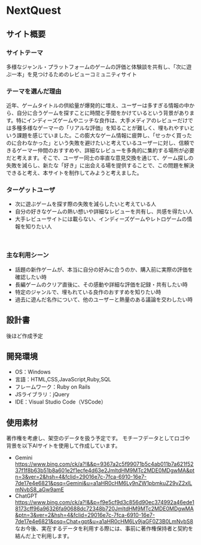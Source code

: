 # NextQuest

## サイト概要
### サイトテーマ
多様なジャンル・プラットフォームのゲームの評価と体験談を共有し、「次に遊ぶ一本」を見つけるためのレビューコミュニティサイト
​
### テーマを選んだ理由
近年、ゲームタイトルの供給量が爆発的に増え、ユーザーは多すぎる情報の中から、自分に合うゲームを探すことに時間と手間をかけているという背景があります。特にインディーズゲームやニッチな良作は、大手メディアのレビューだけでは多種多様なゲーマーの「リアルな評価」を知ることが難しく、埋もれやすいという課題を感じていました。この膨大なゲーム情報に疲弊し、「せっかく買ったのに合わなかった」という失敗を避けたいと考えているユーザーに対し、信頼できるゲーマー仲間のおすすめや、詳細なレビューを多角的に集約する場所が必要だと考えます。そこで、ユーザー同士の率直な意見交換を通じて、ゲーム探しの失敗を減らし、新たな「好き」に出会える場を提供することで、この問題を解決できると考え、本サイトを制作してみようと考えました。
​
### ターゲットユーザ
- 次に遊ぶゲームを探す際の失敗を減らしたいと考えている人
- 自分の好きなゲームの熱い想いや詳細なレビューを共有し、共感を得たい人
- 大手レビューサイトには載らない、インディーズゲームやレトロゲームの情報を知りたい人

​
### 主な利用シーン
- 話題の新作ゲームが、本当に自分の好みに合うのか、購入前に実際の評価を確認したい時
- 長編ゲームのクリア直後に、その感動や詳細な評価を記録・共有したい時
- 特定のジャンルで、埋もれている良作のおすすめを知りたい時
- 過去に遊んだ名作について、他のユーザーと熱量のある議論を交わしたい時
​
## 設計書
後ほど作成予定
​
## 開発環境
- OS：Windows
- 言語：HTML,CSS,JavaScript,Ruby,SQL
- フレームワーク：Ruby on Rails
- JSライブラリ：jQuery
- IDE：Visual Studio Code（VSCode）
​
## 使用素材
著作権を考慮し、架空のデータを扱う予定です。
モチーフデータとしてロゴや背景を以下AIサイトを使用して作成しています。
- Gemini
https://www.bing.com/ck/a?!&&p=9367a2c5f99071b5c4ab011b7a621f5237f1f8b63b51b8a601e2f1ecfe4d63e2JmltdHM9MTc2MDE0MDgwMA&ptn=3&ver=2&hsh=4&fclid=29016e7c-7fca-6910-16e7-7de17e4e6821&psq=Gemini&u=a1aHR0cHM6Ly9nZW1pbmkuZ29vZ2xlLmNvbS8_aGw9amE
- ChatGPT
https://www.bing.com/ck/a?!&&p=f9e5cf9d3c856d90ec374992a46ede18173cff96a96326fa90688dc72348b720JmltdHM9MTc2MDE0MDgwMA&ptn=3&ver=2&hsh=4&fclid=29016e7c-7fca-6910-16e7-7de17e4e6821&psq=Chat+gpt&u=a1aHR0cHM6Ly9jaGF0Z3B0LmNvbS8
なお今後、実在するデータを利用する際には、事前に著作権保持者と契約を結んだ上で利用します。